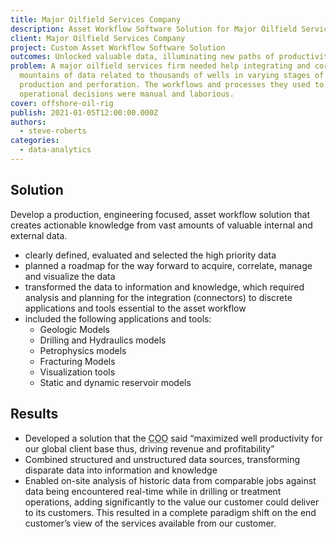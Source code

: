 ```yaml
---
title: Major Oilfield Services Company
description: Asset Workflow Software Solution for Major Oilfield Services Company
client: Major Oilfield Services Company
project: Custom Asset Workflow Software Solution
outcomes: Unlocked valuable data, illuminating new paths of productivity and revenue.
problem: A major oilfield services firm needed help integrating and correlating
  mountains of data related to thousands of wells in varying stages of
  production and perforation. The workflows and processes they used to make
  operational decisions were manual and laborious.
cover: offshore-oil-rig
publish: 2021-01-05T12:00:00.000Z
authors:
  - steve-roberts
categories:
  - data-analytics
---
```


## Solution

Develop a production, engineering focused, asset workflow solution that creates actionable knowledge from vast amounts of valuable internal and external data.

- clearly defined, evaluated and selected the high priority data
- planned a roadmap for the way forward to acquire, correlate, manage and visualize the data
- transformed the data to information and knowledge, which required analysis and planning for the integration (connectors) to discrete applications and tools essential to the asset workflow
- included the following applications and tools:
  - Geologic Models
  - Drilling and Hydraulics models
  - Petrophysics models
  - Fracturing Models
  - Visualization tools
  - Static and dynamic reservoir models

## Results

- Developed a solution that the <abbr title="Chief Operating Officer">COO</abbr> said “maximized well productivity for our global client base thus, driving revenue and profitability”
- Combined structured and unstructured data sources, transforming disparate data into information and knowledge
- Enabled on-site analysis of historic data from comparable jobs against data being encountered real-time while in drilling or treatment operations, adding significantly to the value our customer could deliver to its customers. This resulted in a complete paradigm shift on the end customer’s view of the services available from our customer.
